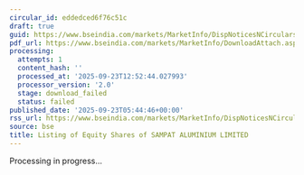 ```yaml
---
circular_id: eddedced6f76c51c
draft: true
guid: https://www.bseindia.com/markets/MarketInfo/DispNoticesNCirculars.aspx?Noticeid={10C95346-5A2B-462D-8D2B-5E4D13D2C268}&noticeno=20250923-2&dt=09/23/2025&icount=2&totcount=55&flag=0
pdf_url: https://www.bseindia.com/markets/MarketInfo/DownloadAttach.aspx?id=20250923-2&attachedId=
processing:
  attempts: 1
  content_hash: ''
  processed_at: '2025-09-23T12:52:44.027993'
  processor_version: '2.0'
  stage: download_failed
  status: failed
published_date: '2025-09-23T05:44:46+00:00'
rss_url: https://www.bseindia.com/markets/MarketInfo/DispNoticesNCirculars.aspx?Noticeid={10C95346-5A2B-462D-8D2B-5E4D13D2C268}&noticeno=20250923-2&dt=09/23/2025&icount=2&totcount=55&flag=0
source: bse
title: Listing of Equity Shares of SAMPAT ALUMINIUM LIMITED
---
```


Processing in progress...